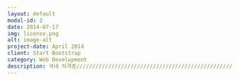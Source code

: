 ```yaml
---
layout: default
modal-id: 2
date: 2014-07-17
img: license.png
alt: image-alt
project-date: April 2014
client: Start Bootstrap
category: Web Development
description: 국내 자격증/////////////////////////////////////////////////////////////////////////////////////////////////////////////////정보보안산업기사/기사 - 한국산업인력공단///////////////////////////////////////////////////////////////////////////////////////////////////////////////// 정보처리산업기사/기사 - 한국산업인력공단/////////////////////////////////////////////////////////////////////////////////////////////////////////////////전자상거래관리사 (2급이상) - 대한상공회의소/////////////////////////////////////////////////////////////////////////////////////////////////////////////////전자상거래운용사 - 대한산업인력공단/////////////////////////////////////////////////////////////////////////////////////////////////////////////////ISN(정보보안관리사) 1,2급 - 정보통신컴퓨터자격관리협회/////////////////////////////////////////////////////////////////////////////////////////////////////////////////인터넷보안전문가1,2급 - 한국정보통신자격협회/////////////////////////////////////////////////////////////////////////////////////////////////////////////////네트워크관리사 - 한국정보통신자격협회/////////////////////////////////////////////////////////////////////////////////////////////////////////////////SIS(정보보호전문가)1,2급 - KISA, ICU, 네트워크관리사 - 한국정보통신자격협회/////////////////////////////////////////////////////////////////////////////////////////////////////////////////시스템관리사 - 한국정보통신인력개발센터, 리눅스마스터 - 한국정보통신인력개발센터/////////////////////////////////////////////////////////////////////////////////////////////////////////////////인터넷정보관리사 - 한국정보통신인력개발센터/////////////////////////////////////////////////////////////////////////////////////////////////////////////////PC 정비사 - 한국정보통신자격협회/////////////////////////////////////////////////////////////////////////////////////////////////////////////////PCT(PC활용능력평가시험) - 한국정보통신인력개발센터/////////////////////////////////////////////////////////////////////////////////////////////////////////////////정보기기운용기능사 - 한국산업인력공단/////////////////////////////////////////////////////////////////////////////////////////////////////////////////국제 자격증/////////////////////////////////////////////////////////////////////////////////////////////////////////////////CISSP(국제공인 정보시스템 보안전문가 : Certified Information System Security Professional) - ISC2/////////////////////////////////////////////////////////////////////////////////////////////////////////////////CISA(국제공인 정보시스템 감사사 : Certified Information Systems Auditor) - ISACA/////////////////////////////////////////////////////////////////////////////////////////////////////////////////RHCE(국제공인 레드햇리눅스 전문가 : RedHat Certified Engineer)/////////////////////////////////////////////////////////////////////////////////////////////////////////////////LPIC(국제공인 리눅스 전문가 : Linux Professional Institute Certification)/////////////////////////////////////////////////////////////////////////////////////////////////////////////////CEH(국제윤리적해커) - EC-Council/////////////////////////////////////////////////////////////////////////////////////////////////////////////////CCNA(Cisco Certified Network Associate)
---
```


